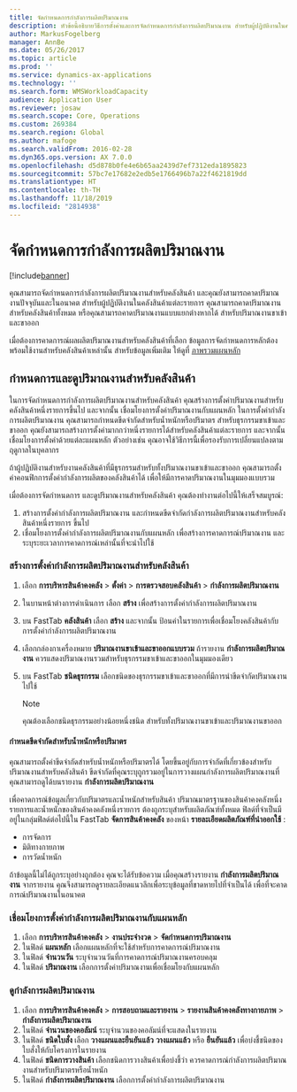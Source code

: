```yaml
---
title: จัดกำหนดการกำลังการผลิตปริมาณงาน
description: หัวข้อนี้อธิบายวิธีการตั้งค่าและการจัดกำหนดการกำลังการผลิตปริมาณงาน สำหรับผู้ปฏิบัติงานในคลังสินค้า หรือสำหรับคลังสินค้าทั้งหมด
author: MarkusFogelberg
manager: AnnBe
ms.date: 05/26/2017
ms.topic: article
ms.prod: ''
ms.service: dynamics-ax-applications
ms.technology: ''
ms.search.form: WMSWorkloadCapacity
audience: Application User
ms.reviewer: josaw
ms.search.scope: Core, Operations
ms.custom: 269384
ms.search.region: Global
ms.author: mafoge
ms.search.validFrom: 2016-02-28
ms.dyn365.ops.version: AX 7.0.0
ms.openlocfilehash: d5d878b0fe4e6b65aa2439d7ef7312eda1895823
ms.sourcegitcommit: 57bc7e17682e2edb5e1766496b7a22f4621819dd
ms.translationtype: HT
ms.contentlocale: th-TH
ms.lasthandoff: 11/18/2019
ms.locfileid: "2814938"
---
```

# <a name="schedule-workload-capacity"></a>จัดกำหนดการกำลังการผลิตปริมาณงาน

[!include[banner](../includes/banner.md)]

คุณสามารถจัดกำหนดการกำลังการผลิตปริมาณงานสำหรับคลังสินค้า และคุณยังสามารถคาดปริมาณงานปัจจุบันและในอนาคต สำหรับผู้ปฏิบัติงานในคลังสินค้าแต่ละรายการ คุณสามารถคาดปริมาณงานสำหรับคลังสินค้าทั้งหมด หรือคุณสามารถคาดปริมาณงานแบบแยกต่างหากได้ สำหรับปริมาณงานขาเข้าและขาออก

เมื่อต้องการคาดการณ์ผลผลิตปริมาณงานสำหรับคลังสินค้าที่เลือก ข้อมูลการจัดกำหนดการหลักต้องพร้อมใช้งานสำหรับคลังสินค้าเหล่านั้น สำหรับข้อมูลเพิ่มเติม ให้ดูที่ [ภาพรวมแผนหลัก](../master-planning/master-plans.md)

## <a name="schedule-and-view-workloads-for-a-warehouse"></a>กำหนดการและดูปริมาณงานสำหรับคลังสินค้า

ในการจัดกำหนดการกำลังการผลิตปริมาณงานสำหรับคลังสินค้า คุณสร้างการตั้งค่าปริมาณงานสำหรับคลังสินค้าหนึ่งรายการขึ้นไป และจากนั้น เชื่อมโยงการตั้งค่าปริมาณงานกับแผนหลัก ในการตั้งค่ากำลังการผลิตปริมาณงาน คุณสามารถกำหนดขีดจำกัดสำหรับน้ำหนักหรือปริมาตร สำหรับธุรกรรมขาเข้าและขาออก คุณยังสามารถสร้างการตั้งค่ามากกว่าหนึ่งรายการได้สำหรับคลังสินค้าแต่ละรายการ และจากนั้น เชื่อมโยงการตั้งค่าด้วยแต่ละแผนหลัก ตัวอย่างเช่น คุณอาจใช้วิธีการนี้เพื่อรองรับการเปลี่ยนแปลงตามฤดูกาลในบุคลากร

ถ้าผู้ปฏิบัติงานสำหรับงานคลังสินค้าที่มีธุรกรรมสำหรับทั้งปริมาณงานขาเข้าและขาออก คุณสามารถตั้งค่าคอนฟิกการตั้งค่ากำลังการผลิตของคลังสินค้าได้ เพื่อให้มีการคาดปริมาณงานในมุมมองแบบรวม

เมื่อต้องการจัดกำหนดการ และดูปริมาณงานสำหรับคลังสินค้า คุณต้องทำงานต่อไปนี้ให้เสร็จสมบูรณ์:

1. สร้างการตั้งค่ากำลังการผลิตปริมาณงาน และกำหนดขีดจำกัดกำลังการผลิตปริมาณงานสำหรับคลังสินค้าหนึ่งรายการ ขึ้นไป
2. เชื่อมโยงการตั้งค่ากำลังการผลิตปริมาณงานกับแผนหลัก เพื่อสร้างการคาดการณ์ปริมาณงาน และระบุระยะเวลาการคาดการณ์เหล่านั้นที่จะนำไปใช้

### <a name="create-a-workload-capacity-setup-for-a-warehouse"></a>สร้างการตั้งค่ากำลังการผลิตปริมาณงานสำหรับคลังสินค้า

1. เลือก **การบริหารสินค้าคงคลัง** \> **ตั้งค่า** \> **การตรวจสอบคลังสินค้า** \> **กำลังการผลิตปริมาณงาน**
2. ในบานหน้าต่างการดำเนินการ เลือก **สร้าง** เพื่อสร้างการตั้งค่ากำลังการผลิตปริมาณงาน
3. บน FastTab **คลังสินค้า** เลือก **สร้าง** และจากนั้น ป้อนค่าในรายการเพื่อเชื่อมโยงคลังสินค้ากับการตั้งค่ากำลังการผลิตปริมาณงาน
4. เลือกกล่องกาเครื่องหมาย **ปริมาณงานขาเข้าและขาออกแบบรวม** ถ้ารายงาน **กำลังการผลิตปริมาณงาน** ควรแสดงปริมาณงานรวมสำหรับธุรกรรมขาเข้าและขาออกในมุมมองเดียว
5. บน FastTab **ชนิดธุรกรรม** เลือกชนิดของธุรกรรมขาเข้าและขาออกที่มีการนำขีดจำกัดปริมาณงานไปใช้

    > [!NOTE]
    > คุณต้องเลือกชนิดธุรกรรมอย่างน้อยหนึ่งชนิด สำหรับทั้งปริมาณงานขาเข้าและปริมาณงานขาออก

#### <a name="define-limits-for-volume-or-weight"></a>กำหนดขีดจำกัดสำหรับน้ำหนักหรือปริมาตร

คุณสามารถตั้งค่าขีดจำกัดสำหรับน้ำหนักหรือปริมาตรได้ โดยขึ้นอยู่กับการจำกัดที่เกี่ยวข้องสำหรับปริมาณงานสำหรับคลังสินค้า ขีดจำกัดที่คุณระบุถูกรวมอยู่ในการวางแผนกำลังการผลิตปริมาณงานที่คุณสามารถดูได้บนรายงาน **กำลังการผลิตปริมาณงาน**

เพื่อคาดการณ์ข้อมูลเกี่ยวกับปริมาตรและน้ำหนักสำหรับสินค้า ปริมาณมาตรฐานของสินค้าคงคลังหนึ่งรายการและน้ำหนักของสินค้าคงคลังหนึ่งรายการ ต้องถูกระบุสำหรับผลิตภัณฑ์ทั้งหมด ฟิลด์ที่จำเป็นมีอยู่ในกลุ่มฟิลด์ต่อไปนี้ใน FastTab **จัดการสินค้าคงคลัง** ของหน้า **รายละเอียดผลิตภัณฑ์ที่นำออกใช้** :

- การจัดการ
- มิติทางกายภาพ
- การวัดน้ำหนัก

ถ้าข้อมูลนี้ไม่ได้ถูกระบุอย่างถูกต้อง คุณจะได้รับข้อความ เมื่อคุณสร้างรายงาน **กำลังการผลิตปริมาณงาน** จากรายงาน คุณจึงสามารถดูรายละเอียดแนวลึกเพื่อระบุข้อมูลที่ขาดหายไปที่จำเป็นได้ เพื่อที่จะคาดการณ์ปริมาณงานในอนาคต

### <a name="associate-a-workload-capacity-setup-with-a-master-plan"></a>เชื่อมโยงการตั้งค่ากำลังการผลิตปริมาณงานกับแผนหลัก

1. เลือก **การบริหารสินค้าคงคลัง** \> **งานประจำงวด** \> **จัดกำหนดการปริมาณงาน**
2. ในฟิลด์ **แผนหลัก** เลือกแผนหลักที่จะใช้สำหรับการคาดการณ์ปริมาณงาน
3. ในฟิลด์ **จำนวนวัน** ระบุจำนวนวันที่การคาดการณ์ปริมาณงานครอบคลุม
4. ในฟิลด์ **ปริมาณงาน** เลือกการตั้งค่าปริมาณงานเพื่อเชื่อมโยงกับแผนหลัก

### <a name="view-workload-capacity"></a>ดูกำลังการผลิตปริมาณงาน

1. เลือก **การบริหารสินค้าคงคลัง** \> **การสอบถามและรายงาน** \> **รายงานสินค้าคงคลังทางกายภาพ** \> **กำลังการผลิตปริมาณงาน**
2. ในฟิลด์ **จำนวนของคอลัมน์** ระบุจำนวนของคอลัมน์ที่จะแสดงในรายงาน
3. ในฟิลด์ **ชนิดใบสั่ง** เลือก **วางแผนและยืนยันแล้ว** **วางแผนแล้ว** หรือ **ยืนยันแล้ว** เพื่อบ่งชี้ชนิดของใบสั่งให้กับโครงการในรายงาน
4. ในฟิลด์ **ชนิดการวางสินค้า** เลือกชนิดการวางสินค้าเพื่อบ่งชี้ว่า ควรคาดการณ์กำลังการผลิตปริมาณงานสำหรับปริมาตรหรือน้ำหนัก
5. ในฟิลด์ **กำลังการผลิตปริมาณงาน** เลือกการตั้งค่ากำลังการผลิตปริมาณงาน
